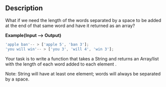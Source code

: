 ## Description

What if we need the length of the words separated by a space to be added at the end of that same word and have it returned as an array?

**Example(Input --> Output)**

```ts
'apple ban'-- > ['apple 5', 'ban 3'];
'you will win'-- > ['you 3', 'will 4', 'win 3'];
```

Your task is to write a function that takes a String and returns an Array/list with the length of each word added to each element .

Note: String will have at least one element; words will always be separated by a space.
